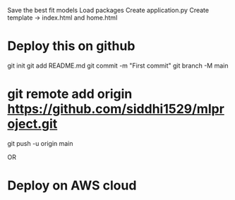 Save the best fit models
Load packages
Create application.py
Create template -> index.html and home.html


# Deploy this on github
git init
git add README.md
git commit -m "First commit"
git branch -M main
# git remote add origin https://github.com/siddhi1529/mlproject.git
git push -u origin main




OR
# Deploy on AWS cloud

